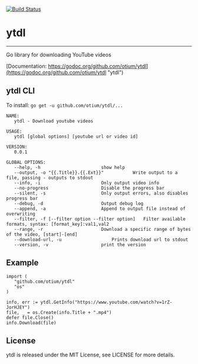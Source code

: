 [![Build Status](https://travis-ci.org/otium/ytdl.go.svg)](https://travis-ci.org/otium/ytdl.go)
# ytdl
------
Go library for downloading YouTube videos

[Documentation: https://godoc.org/github.com/otium/ytdl](https://godoc.org/github.com/otium/ytdl "ytdl")

## ytdl CLI

To install: ``go get -u github.com/otium/ytdl/...``
```
NAME:
   ytdl - Download youtube videos

USAGE:
   ytdl [global options] [youtube url or video id]

VERSION:
   0.0.1

GLOBAL OPTIONS:
   --help, -h						show help
   --output, -o "{{.Title}}.{{.Ext}}"			Write output to a file, passing - outputs to stdout
   --info, -i						Only output video info
   --no-progress					Disable the progress bar
   --silent, -s						Only output errors, also disables progress bar
   --debug, -d						Output debug log
   --append, -a						Append to output file instead of overwriting
   --filter, -f [--filter option --filter option]	Filter available formats, syntax: [format_key]:val1,val2
   --range, -r 						Download a specific range of bytes of the video, [start]-[end]
   --download-url, -u					Prints download url to stdout
   --version, -v					print the version
```

## Example
```
import (
   "github.com/otium/ytdl"
   "os"
)

info, err := ytdl.GetInfo("https://www.youtube.com/watch?v=1rZ-JorHJEY")
file, _ = os.Create(info.Title + ".mp4")
defer file.Close()
info.Download(file)

```

## License
ytdl is released under the MIT License, see LICENSE for more details.
